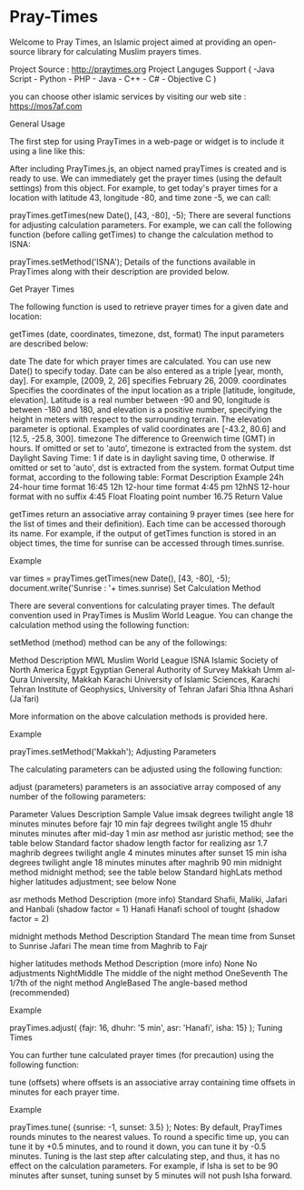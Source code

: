 Pray-Times
==========

Welcome to Pray Times, an Islamic project aimed at providing an open-source library for calculating Muslim prayers times.

Project Source : http://praytimes.org 
Project Languges Support ( -Java Script -  Python - PHP - Java - C++ - C# - Objective C )

you can choose other islamic services by visiting our web site : https://mos7af.com

General Usage

The first step for using PrayTimes in a web-page or widget is to include it using a line like this:

 <script type="text/javascript" src="PrayTimes.js"></script> 
After including PrayTimes.js, an object named prayTimes is created and is ready to use. We can immediately get the prayer times (using the default settings) from this object. For example, to get today's prayer times for a location with latitude 43, longitude -80, and time zone -5, we can call:

 prayTimes.getTimes(new Date(), [43, -80], -5);
There are several functions for adjusting calculation parameters. For example, we can call the following function (before calling getTimes) to change the calculation method to ISNA:

 prayTimes.setMethod('ISNA'); 
Details of the functions available in PrayTimes along with their description are provided below.

Get Prayer Times

The following function is used to retrieve prayer times for a given date and location:

getTimes (date, coordinates, timezone, dst, format)
The input parameters are described below:

date
The date for which prayer times are calculated. You can use new Date() to specify today. Date can be also entered as a triple [year, month, day]. For example, [2009, 2, 26] specifies February 26, 2009.
coordinates
Specifies the coordinates of the input location as a triple [latitude, longitude, elevation]. Latitude is a real number between -90 and 90, longitude is between -180 and 180, and elevation is a positive number, specifying the height in meters with respect to the surrounding terrain. The elevation parameter is optional. Examples of valid coordinates are [-43.2, 80.6] and [12.5, -25.8, 300].
timezone
The difference to Greenwich time (GMT) in hours. If omitted or set to 'auto', timezone is extracted from the system.
dst
Daylight Saving Time: 1 if date is in daylight saving time, 0 otherwise. If omitted or set to 'auto', dst is extracted from the system.
format
Output time format, according to the following table:
Format  Description	Example
24h	 24-hour time format	 16:45
12h	 12-hour time format	 4:45 pm
12hNS	 12-hour format with no suffix  	 4:45
Float	 Floating point number	 16.75
Return Value

getTimes return an associative array containing 9 prayer times (see here for the list of times and their definition). Each time can be accessed thorough its name. For example, if the output of getTimes function is stored in an object times, the time for sunrise can be accessed through times.sunrise.

Example

 var times = prayTimes.getTimes(new Date(), [43, -80], -5);
 document.write('Sunrise : '+ times.sunrise)
Set Calculation Method

There are several conventions for calculating prayer times. The default convention used in PrayTimes is Muslim World League. You can change the calculation method using the following function:

setMethod (method)
method can be any of the followings:

Method	Description
MWL	 Muslim World League
ISNA	 Islamic Society of North America
Egypt	 Egyptian General Authority of Survey
Makkah	 Umm al-Qura University, Makkah
Karachi	 University of Islamic Sciences, Karachi
Tehran	 Institute of Geophysics, University of Tehran
Jafari	 Shia Ithna Ashari (Ja`fari)

More information on the above calculation methods is provided here.


Example

 prayTimes.setMethod('Makkah');
Adjusting Parameters

The calculating parameters can be adjusted using the following function:

adjust (parameters)
parameters is an associative array composed of any number of the following parameters:

Parameter	Values	Description	Sample Value
imsak	 degrees  	 twilight angle	 18
minutes	 minutes before fajr	 10 min
fajr	 degrees	 twilight angle	 15
dhuhr	 minutes	 minutes after mid-day	 1 min
asr	 method	 asr juristic method; see the table below	 Standard
factor	 shadow length factor for realizing asr	 1.7
maghrib	 degrees	 twilight angle	 4
minutes	 minutes after sunset	 15 min
isha	 degrees	 twilight angle	 18
minutes	 minutes after maghrib	 90 min
midnight	 method	 midnight method; see the table below	 Standard
highLats	 method	higher latitudes adjustment; see below	 None

asr methods
Method	Description (more info)
Standard	 Shafii, Maliki, Jafari and Hanbali (shadow factor = 1)
Hanafi	 Hanafi school of tought (shadow factor = 2)

midnight methods
Method	Description
Standard	 The mean time from Sunset to Sunrise
Jafari	 The mean time from Maghrib to Fajr

higher latitudes methods
Method	Description (more info)
None	 No adjustments
NightMiddle	 The middle of the night method
OneSeventh	 The 1/7th of the night method
AngleBased	 The angle-based method (recommended)

Example

 prayTimes.adjust( {fajr: 16, dhuhr: '5 min', asr: 'Hanafi', isha: 15} );
Tuning Times

You can further tune calculated prayer times (for precaution) using the following function:

tune (offsets)
where offsets is an associative array containing time offsets in minutes for each prayer time.


Example

 prayTimes.tune( {sunrise: -1, sunset: 3.5} );
Notes:
By default, PrayTimes rounds minutes to the nearest values. To round a specific time up, you can tune it by +0.5 minutes, and to round it down, you can tune it by -0.5 minutes.
Tuning is the last step after calculating step, and thus, it has no effect on the calculation parameters. For example, if Isha is set to be 90 minutes after sunset, tuning sunset by 5 minutes will not push Isha forward.